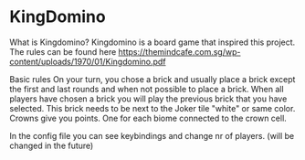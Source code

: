 # KingDomino

What is Kingdomino?
Kingdomino is a board game that inspired this project. The rules can be found here https://themindcafe.com.sg/wp-content/uploads/1970/01/Kingdomino.pdf

Basic rules
On your turn, you chose a brick and usually place a brick except the first and last rounds and when not possible to place a brick. 
When all players have chosen a brick you will play the previous brick that you have selected.
This brick needs to be next to the Joker tile "white" or same color.
Crowns give you points. One for each biome connected to the crown cell.

In the config file you can see keybindings and change nr of players. (will be changed in the future)
